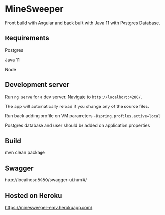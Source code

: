 # MineSweeper

Front build with Angular and back built with Java 11 with Postgres Database.

## Requirements
Postgres

Java 11

Node

## Development server

Run `ng serve` for a dev server. Navigate to `http://localhost:4200/`. 

The app will automatically reload if you change any of the source files.

Run back adding profile on VM parameters `-Dspring.profiles.active=local`

Postgres database and user should be added on application.properties

## Build

mvn clean package

## Swagger
http://localhost:8080/swagger-ui.html#/

## Hosted on Heroku
https://minesweeper-emv.herokuapp.com/
